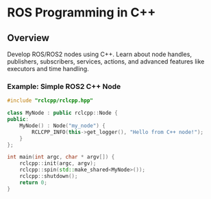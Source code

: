 # ROS Programming in C++

## Overview
Develop ROS/ROS2 nodes using C++. Learn about node handles, publishers, subscribers, services, actions, and advanced features like executors and time handling.

### Example: Simple ROS2 C++ Node
```cpp
#include "rclcpp/rclcpp.hpp"

class MyNode : public rclcpp::Node {
public:
    MyNode() : Node("my_node") {
        RCLCPP_INFO(this->get_logger(), "Hello from C++ node!");
    }
};

int main(int argc, char * argv[]) {
    rclcpp::init(argc, argv);
    rclcpp::spin(std::make_shared<MyNode>());
    rclcpp::shutdown();
    return 0;
}
```
